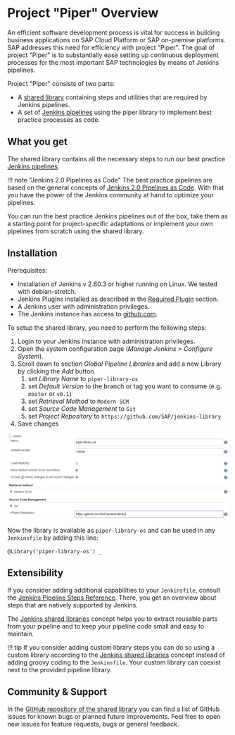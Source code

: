 # Project "Piper" Overview

An efficient software development process is vital for success in building business applications on SAP Cloud Platform or SAP on-premise platforms.
SAP addresses this need for efficiency with project "Piper". The goal of project "Piper" is to substantially ease setting up continuous deployment processes for the most important SAP technologies by means of Jenkins pipelines.

Project "Piper" consists of two parts:

 * A [shared library][piper-library] containing steps and utilities that are required by Jenkins pipelines.
 * A set of [Jenkins pipelines][piper-pipelines] using the piper library to implement best practice processes as code.

## What you get

The shared library contains all the necessary steps to run our best practice [Jenkins pipelines][piper-pipelines].

!!! note "Jenkins 2.0 Pipelines as Code"
    The best practice pipelines are based on the general concepts of [Jenkins 2.0 Pipelines as Code][jenkins-doc-pipelines].
    With that you have the power of the Jenkins community at hand to optimize your pipelines.

You can run the best practice Jenkins pipelines out of the box, take them as a starting point for project-specific adaptations or implement your own pipelines from scratch using the shared library.

## Installation

Prerequisites:

 * Installation of Jenkins v 2.60.3 or higher running on Linux. We tested with debian-stretch.
 * Jenkins Plugins installed as described in the [Required Plugin](jenkins/requiredPlugins) section.
 * A Jenkins user with administration privileges.
 * The Jenkins instance has access to [github.com](https://github.com).

To setup the shared library, you need to perform the following steps:

1. Login to your Jenkins instance with administration privileges.
1. Open the system configuration page (*Manage Jenkins > Configure System*).
1. Scroll down to section *Global Pipeline Libraries* and add a new Library by clicking the *Add* button.
    1. set *Library Name* to `piper-library-os`
    1. set *Default Version* to the branch or tag you want to consume (e.g. `master` or `v0.1`)
    1. set *Retrieval Method* to `Modern SCM`
    1. set *Source Code Management* to `Git`
    1. set *Project Repository* to `https://github.com/SAP/jenkins-library`
1. Save changes

![Library Setup](images/setupInJenkins.png)

Now the library is available as `piper-library-os` and can be used in any `Jenkinsfile` by adding this line:

```
@Library('piper-library-os') _
```

## Extensibility

If you consider adding additional capabilities to your `Jenkinsfile`, consult the [Jenkins Pipeline Steps Reference][jenkins-doc-steps].
There, you get an overview about steps that are natively supported by Jenkins.

The [Jenkins shared libraries][jenkins-doc-libraries] concept helps you to extract reusable parts from your pipeline and to keep your pipeline code small and easy to maintain.

!!! tip
    If you consider adding custom library steps you can do so using a custom library according to the [Jenkins shared libraries][jenkins-doc-libraries] concept instead of adding groovy coding to the `Jenkinsfile`.
    Your custom library can coexist next to the provided pipeline library.

## Community & Support

In the [GitHub repository of the shared library][piper-library] you can find a list of GitHub issues for known bugs or planned future improvements.
Feel free to open new issues for feature requests, bugs or general feedback.

[piper-library]: https://github.com/SAP/jenkins-library
[piper-pipelines]: https://github.com/SAP/jenkins-pipelines
[jenkins-doc-pipelines]: https://jenkins.io/solutions/pipeline
[jenkins-doc-libraries]: https://jenkins.io/doc/book/pipeline/shared-libraries
[jenkins-doc-steps]: https://jenkins.io/doc/pipeline/steps
[jenkins-plugin-sharedlibs]: https://wiki.jenkins-ci.org/display/JENKINS/Pipeline+Shared+Groovy+Libraries+Plugin
